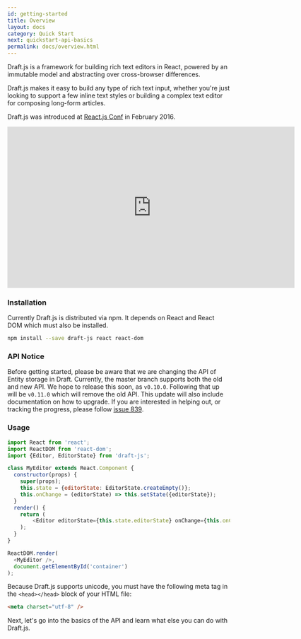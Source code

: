 ```yaml
---
id: getting-started
title: Overview
layout: docs
category: Quick Start
next: quickstart-api-basics
permalink: docs/overview.html
---
```


Draft.js is a framework for building rich text editors in React, powered by an immutable model and abstracting over cross-browser differences.

Draft.js makes it easy to build any type of rich text input, whether you're just looking to support a few inline text styles or building a complex text editor for composing long-form articles.

Draft.js was introduced at [React.js Conf](http://conf.reactjs.com/) in February 2016.

<iframe width="650" height="365" src="https://www.youtube.com/embed/feUYwoLhE_4" frameborder="0" allowfullscreen></iframe>

### Installation

Currently Draft.js is distributed via npm. It depends on React and React DOM which must also be installed.

```sh
npm install --save draft-js react react-dom
```

### API Notice

Before getting started, please be aware that we are changing the API of Entity storage in Draft. Currently, the master branch supports both the old and new API. We hope to release this soon, as `v0.10.0`. Following that up will be `v0.11.0` which will remove the old API. This update will also include documentation on how to upgrade. If you are interested in helping out, or tracking the progress, please follow  [issue 839](https://github.com/facebook/draft-js/issues/839).

### Usage

```js
import React from 'react';
import ReactDOM from 'react-dom';
import {Editor, EditorState} from 'draft-js';

class MyEditor extends React.Component {
  constructor(props) {
    super(props);
    this.state = {editorState: EditorState.createEmpty()};
    this.onChange = (editorState) => this.setState({editorState});
  }
  render() {
    return (
        <Editor editorState={this.state.editorState} onChange={this.onChange} />
    );
  }
}

ReactDOM.render(
  <MyEditor />,
  document.getElementById('container')
);
```

Because Draft.js supports unicode, you must have the following meta tag in the `<head></head>` block of your HTML file:

```html
<meta charset="utf-8" />
```

Next, let's go into the basics of the API and learn what else you can do with Draft.js.
